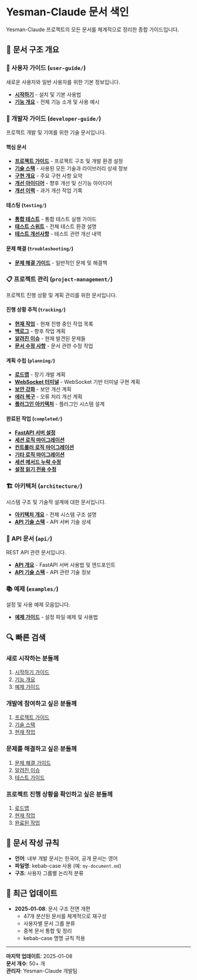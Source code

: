 # Yesman-Claude 문서 색인

Yesman-Claude 프로젝트의 모든 문서를 체계적으로 정리한 종합 가이드입니다.

## 📖 문서 구조 개요

### 👤 사용자 가이드 (`user-guide/`)

새로운 사용자와 일반 사용자를 위한 기본 정보입니다.

- [**시작하기**](user-guide/getting-started.md) - 설치 및 기본 사용법
- [**기능 개요**](user-guide/feature-overview.md) - 전체 기능 소개 및 사용 예시

### 🔧 개발자 가이드 (`developer-guide/`)

프로젝트 개발 및 기여를 위한 기술 문서입니다.

#### 핵심 문서

- [**프로젝트 가이드**](developer-guide/project-guide.md) - 프로젝트 구조 및 개발 환경 설정
- [**기술 스택**](developer-guide/tech-stack.md) - 사용된 모든 기술과 라이브러리 상세 정보
- [**구현 개요**](developer-guide/implementation-overview.md) - 주요 구현 사항 요약
- [**개선 아이디어**](developer-guide/improvement-ideas.md) - 향후 개선 및 신기능 아이디어
- [**개선 이력**](developer-guide/improvement-history.md) - 과거 개선 작업 기록

#### 테스팅 (`testing/`)

- [**통합 테스트**](developer-guide/testing/integration-testing.md) - 통합 테스트 실행 가이드
- [**테스트 스위트**](developer-guide/testing/test-suite-guide.md) - 전체 테스트 환경 설명
- [**테스트 개선사항**](developer-guide/testing/test-improvements.md) - 테스트 관련 개선 내역

#### 문제 해결 (`troubleshooting/`)

- [**문제 해결 가이드**](developer-guide/troubleshooting/troubleshooting-guide.md) - 일반적인 문제 및 해결책

### 📋 프로젝트 관리 (`project-management/`)

프로젝트 진행 상황 및 계획 관리를 위한 문서입니다.

#### 진행 상황 추적 (`tracking/`)

- [**현재 작업**](project-management/tracking/active-todos.md) - 현재 진행 중인 작업 목록
- [**백로그**](project-management/tracking/backlog.md) - 향후 작업 계획
- [**알려진 이슈**](project-management/tracking/known-issues.md) - 현재 발견된 문제들
- [**문서 수정 사항**](project-management/tracking/documentation-fixes.md) - 문서 관련 수정 작업

#### 계획 수립 (`planning/`)

- [**로드맵**](project-management/planning/roadmap.md) - 장기 개발 계획
- [**WebSocket 터미널**](project-management/planning/01-websocket-terminal.md) - WebSocket 기반 터미널 구현 계획
- [**보안 강화**](project-management/planning/02-security-hardening.md) - 보안 개선 계획
- [**에러 복구**](project-management/planning/03-error-recovery.md) - 오류 처리 개선 계획
- [**플러그인 아키텍처**](project-management/planning/04-plugin-architecture.md) - 플러그인 시스템 설계

#### 완료된 작업 (`completed/`)

- [**FastAPI 서버 설정**](project-management/completed/01-setup-fastapi-server.md)
- [**세션 로직 마이그레이션**](project-management/completed/02-migrate-session-logic.md)
- [**컨트롤러 로직 마이그레이션**](project-management/completed/03-migrate-controller-logic.md)
- [**기타 로직 마이그레이션**](project-management/completed/04-migrate-other-logic.md)
- [**세션 메서드 누락 수정**](project-management/completed/todo-2-missing-session-methods.md)
- [**설정 읽기 전용 수정**](project-management/completed/todo-4-config-readonly.md)

### 🏗️ 아키텍처 (`architecture/`)

시스템 구조 및 기술적 설계에 대한 문서입니다.

- [**아키텍처 개요**](architecture/README.md) - 전체 시스템 구조 설명
- [**API 기술 스택**](architecture/api-technology-stack.md) - API 서버 기술 상세

### 📡 API 문서 (`api/`)

REST API 관련 문서입니다.

- [**API 개요**](api/README.md) - FastAPI 서버 사용법 및 엔드포인트
- [**API 기술 스택**](api/tech-stack.md) - API 관련 기술 정보

### 📚 예제 (`examples/`)

설정 및 사용 예제 모음입니다.

- [**예제 가이드**](examples/example-guide.md) - 설정 파일 예제 및 사용법

## 🔍 빠른 검색

### 새로 시작하는 분들께

1. [시작하기 가이드](user-guide/getting-started.md)
1. [기능 개요](user-guide/feature-overview.md)
1. [예제 가이드](examples/example-guide.md)

### 개발에 참여하고 싶은 분들께

1. [프로젝트 가이드](developer-guide/project-guide.md)
1. [기술 스택](developer-guide/tech-stack.md)
1. [현재 작업](project-management/tracking/active-todos.md)

### 문제를 해결하고 싶은 분들께

1. [문제 해결 가이드](developer-guide/troubleshooting/troubleshooting-guide.md)
1. [알려진 이슈](project-management/tracking/known-issues.md)
1. [테스트 가이드](developer-guide/testing/test-suite-guide.md)

### 프로젝트 진행 상황을 확인하고 싶은 분들께

1. [로드맵](project-management/planning/roadmap.md)
1. [현재 작업](project-management/tracking/active-todos.md)
1. [완료된 작업](project-management/completed/)

## 📝 문서 작성 규칙

- **언어**: 내부 개발 문서는 한국어, 공개 문서는 영어
- **파일명**: kebab-case 사용 (예: `my-document.md`)
- **구조**: 사용자 그룹별 논리적 분류

## 🔄 최근 업데이트

- **2025-01-08**: 문서 구조 전면 개편
  - 47개 분산된 문서를 체계적으로 재구성
  - 사용자별 문서 그룹 분류
  - 중복 문서 통합 및 정리
  - kebab-case 명명 규칙 적용

______________________________________________________________________

**마지막 업데이트**: 2025-01-08\
**문서 개수**: 50+ 개\
**관리자**: Yesman-Claude 개발팀
